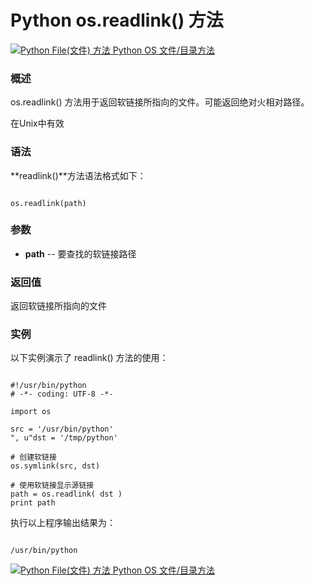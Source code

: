 Python os.readlink() 方法
=======================

 [![Python File(文件) 方法](../images/up.gif)
 Python OS 文件/目录方法](os-file-methods.html)


  ### 概述

 os.readlink() 方法用于返回软链接所指向的文件。可能返回绝对火相对路径。

 在Unix中有效

 ### 语法

 **readlink()**方法语法格式如下：

 
```

os.readlink(path)

```

 ### 参数

  * **path** -- 要查找的软链接路径


  ### 返回值

 返回软链接所指向的文件 

 ### 实例

 以下实例演示了 readlink() 方法的使用：

 
```

#!/usr/bin/python
# -*- coding: UTF-8 -*-

import os

src = '/usr/bin/python'
", u"dst = '/tmp/python'

# 创建软链接
os.symlink(src, dst)

# 使用软链接显示源链接
path = os.readlink( dst )
print path

```

 执行以上程序输出结果为：

 
```

/usr/bin/python

```

 [![Python File(文件) 方法](../images/up.gif)
 Python OS 文件/目录方法](os-file-methods.html)